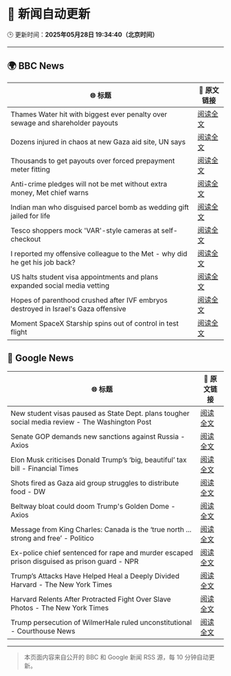 # 🧠 新闻自动更新

🕒 更新时间：**2025年05月28日 19:34:40（北京时间）**

---

## 🌍 BBC News

| 🌐 标题 | 🔗 原文链接 |
|--------|-------------|
| Thames Water hit with biggest ever penalty over sewage and shareholder payouts | [阅读全文](https://www.bbc.com/news/articles/cgeg5vy9q8eo) |
| Dozens injured in chaos at new Gaza aid site, UN says | [阅读全文](https://www.bbc.com/news/articles/clyz4mzww1ro) |
| Thousands to get payouts over forced prepayment meter fitting | [阅读全文](https://www.bbc.com/news/articles/c308vzqj975o) |
| Anti-crime pledges will not be met without extra money, Met chief warns | [阅读全文](https://www.bbc.com/news/articles/clyg95n0l05o) |
| Indian man who disguised parcel bomb as wedding gift jailed for life | [阅读全文](https://www.bbc.com/news/articles/c071myeve25o) |
| Tesco shoppers mock 'VAR'-style cameras at self-checkout | [阅读全文](https://www.bbc.com/news/articles/c20q5q92y2yo) |
| I reported my offensive colleague to the Met - why did he get his job back? | [阅读全文](https://www.bbc.com/news/articles/c14ke41yg18o) |
| US halts student visa appointments and plans expanded social media vetting | [阅读全文](https://www.bbc.com/news/articles/cy75eenl46eo) |
| Hopes of parenthood crushed after IVF embryos destroyed in Israel's Gaza offensive | [阅读全文](https://www.bbc.com/news/articles/c15npnzpd08o) |
| Moment SpaceX Starship spins out of control in test flight | [阅读全文](https://www.bbc.com/news/videos/c5y6drv99r9o) |

## 📰 Google News

| 🌐 标题 | 🔗 原文链接 |
|--------|-------------|
| New student visas paused as State Dept. plans tougher social media review - The Washington Post | [阅读全文](https://news.google.com/rss/articles/CBMipgFBVV95cUxOa19hbV9hTXgwaTE1YU82Y1JkaDRNZjhOZUZSVHNHNzdxRjRuVTJZNlRrdDM2TXN0em1kYzlPTjBPRi1BOURERHR3RFdFd2VNMHREUThfNkk2MEJNS25kZmNmZHlYMTcwNE8zWlZaTnp0ZndTRFgwVk1RNjA0dWc0bmhSVWZxdnJHMmt5UmI0Qms5ZjRvNk5wVmVPTEpjNEpnR3puM3hB?oc=5) |
| Senate GOP demands new sanctions against Russia - Axios | [阅读全文](https://news.google.com/rss/articles/CBMiiAFBVV95cUxQMWQ0WXZyNy1nN3RlQXdPZmotZW82aF8xWU4xS1RwclgwZk9mV2FCc2E5UWZLdUo0Y2Jnc3FhWmdrSmNoQVZybFlISVMzQ2NoeVJ6NXRDc1pzQVVrOHBFeHROM0M2Vko3d2l4RWt3TmV1ZFJpeTlFaW45OXFueUJ4WVd2RlBWc3pI?oc=5) |
| Elon Musk criticises Donald Trump’s ‘big, beautiful’ tax bill - Financial Times | [阅读全文](https://news.google.com/rss/articles/CBMicEFVX3lxTE04RUtQYU1LZDE2SUZYU0FmZnNFVm5sQ3ZhZmhBeHRRelFwZ1lrTDlPc2ducVRzQ3dPZUEwb29qTGd4THRwa2w3X0ljMlVaem05b3h6NDVkaTR0ZGJoazRlZ3Y1R2t1Z0xkUEJNdlBTY1c?oc=5) |
| Shots fired as Gaza aid group struggles to distribute food - DW | [阅读全文](https://news.google.com/rss/articles/CBMilgFBVV95cUxPZThxbXNMbzZLQTdYZnBSOVZ2eGswZWpBaEU3REwxa05yeTAzVXQ0ZU02TXVZQzhUd0tVTmxOamxTaGY2a3RxNkZvREFubnJhTXUzT1VDRXl5c2xsdTZvM2MzanVLLXh4MWZiZDNLODN0eUlqRnVOV19WQ0ZCbElSRWhMWHVyMmkyTjVmc2NHNFo0eTI5UFHSAZYBQVVfeXFMTzQ2enlhT05veTY1ZkJUd3F0VXNsZzh0TGpvQ01VRTE5cVR3Wkt6OWNIdVM1aXpkRDFzbUg3dkZWanBzUTVTWGFOZDg0a0k2bXp3bjFWVlctMUltZXROUDd4TUltb0VpUWQwR3dFaDRKZzNiN21Yd2o3cGwzOGFIRTNXQ1BFN2pXWEdzOWdndF9BMnpTSXNn?oc=5) |
| Beltway bloat could doom Trump's Golden Dome - Axios | [阅读全文](https://news.google.com/rss/articles/CBMidEFVX3lxTE9UZUx6UkVaQ0ttaHRjYXFzUDF4RG5Rbms1MVhiUjVQVjQycmN4bVhhYUJfcWZIM2NRVTR2R0E4RGhRckJlM3duTmRtamd3SkhRU2VHd0tuZFlRTy1fdHYyS1piQkxmTjJPZmZZSkRVaXQ0dExV?oc=5) |
| Message from King Charles: Canada is the ‘true north ... strong and free’ - Politico | [阅读全文](https://news.google.com/rss/articles/CBMihwFBVV95cUxQZ0t1eW1MMFhxQ0Y0MWp3NjBKR3VZOURDV2ZjT2RVYlBWeU9EdUhpSVNzZkpEUHR4bHotNElRRkhpa0szbEltZFJkR2VIVE1pbEI5VEpVdVF5d0lMM21TYjRrNmtJX2hNZ1haX0VPbEtkdVN2TmdKeVBvNmtjcHZSX1VCTUxCM2M?oc=5) |
| Ex-police chief sentenced for rape and murder escaped prison disguised as prison guard - NPR | [阅读全文](https://news.google.com/rss/articles/CBMilAFBVV95cUxQRUhYWWR2MjZGQ2hNY2tpMjdyTE5IY3pSSHItQ2RBamFTdmMyS1I0Z0tiYTR4SS1DVmJaTWxSR0c4dFQxVmZuM0Z6NXNMZGVUVFZ6UVJPejZUSzZERHkzR3JVaktjbDNGdVVBc21WLWZkTWZFdFJ0LUVfNU9ueUYyTkhBUzV2S1otb1pOd0FyZnY3QnhW?oc=5) |
| Trump’s Attacks Have Helped Heal a Deeply Divided Harvard - The New York Times | [阅读全文](https://news.google.com/rss/articles/CBMihAFBVV95cUxNN2VuVVQxQnlXdzhRNHpOSjJYMFhfQklTTTduYW5iNjdwMkZRYUUwZ0wxN2tOYlF0TmJ6RThzRmI0V1hfOE4wRFc1LUJMX1VTbHp2ZjEtdWIwS25WazZKNV9KXzQ0dUd6cXZRY05OMUZJS3Rob24yX1ZQNHhhdW01V3pudUE?oc=5) |
| Harvard Relents After Protracted Fight Over Slave Photos - The New York Times | [阅读全文](https://news.google.com/rss/articles/CBMihAFBVV95cUxQb0hfbzVsU1pXV1ROQS1pclZLWHBqeWs3NFVLdU4tcjdEUDNaUDllMHJWdExxLXNKUFdLNElpeUV3SHJtTGlxWkxWcDZfeEJyNWQ5aFpLV1d6cEVONG9qWW05QmxubGZpRlhBak01QlZRWGM0OEtEVzJGQ3dUaGVhTnl4Mlk?oc=5) |
| Trump persecution of WilmerHale ruled unconstitutional - Courthouse News | [阅读全文](https://news.google.com/rss/articles/CBMijwFBVV95cUxQd2pDVkhuNF9IWHpMUjdwWG1JOTlDNTk0Zk9SNkRQdHRWRUdRQTFDcjRiUGRfbVRFUFdSZkNlRmp1TVM1WkRDd1hXOUd3cVM5b3BvNXRxZmhVOUFLNHFzd09DMWpRMnBMUHBoTDZEZHFqTFVWbGU2aTlySUw0TUVtSHVJbG5XMng4Tl9kRDZYQQ?oc=5) |

---
> 本页面内容来自公开的 BBC 和 Google 新闻 RSS 源，每 10 分钟自动更新。